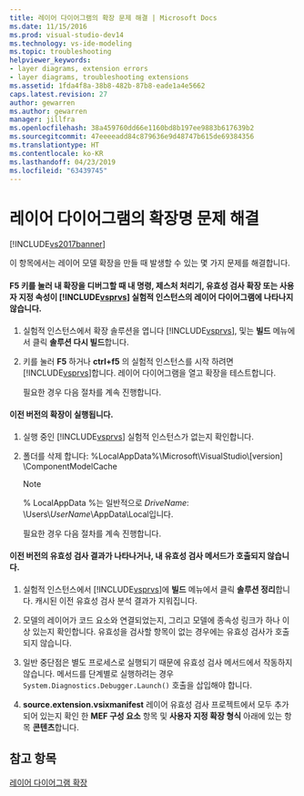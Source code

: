 ```yaml
---
title: 레이어 다이어그램의 확장 문제 해결 | Microsoft Docs
ms.date: 11/15/2016
ms.prod: visual-studio-dev14
ms.technology: vs-ide-modeling
ms.topic: troubleshooting
helpviewer_keywords:
- layer diagrams, extension errors
- layer diagrams, troubleshooting extensions
ms.assetid: 1fda4f8a-38b8-482b-87b8-eade1a4e5662
caps.latest.revision: 27
author: gewarren
ms.author: gewarren
manager: jillfra
ms.openlocfilehash: 38a459760dd66e1160bd8b197ee9883b617639b2
ms.sourcegitcommit: 47eeeeadd84c879636e9d48747b615de69384356
ms.translationtype: HT
ms.contentlocale: ko-KR
ms.lasthandoff: 04/23/2019
ms.locfileid: "63439745"
---
```

# <a name="troubleshoot-extensions-for-layer-diagrams"></a>레이어 다이어그램의 확장명 문제 해결
[!INCLUDE[vs2017banner](../includes/vs2017banner.md)]

이 항목에서는 레이어 모델 확장을 만들 때 발생할 수 있는 몇 가지 문제를 해결합니다.  
  
#### <a name="when-i-press-f5-to-debug-my-extension-my-commands-gesture-handlers-validation-extensions-or-custom-properties-do-not-appear-on-layer-diagrams-in-the-experimental-instance-of-includevsprvsincludesvsprvs-mdmd"></a>F5 키를 눌러 내 확장을 디버그할 때 내 명령, 제스처 처리기, 유효성 검사 확장 또는 사용자 지정 속성이 [!INCLUDE[vsprvs](../includes/vsprvs-md.md)] 실험적 인스턴스의 레이어 다이어그램에 나타나지 않습니다.  
  
1. 실험적 인스턴스에서 확장 솔루션을 엽니다 [!INCLUDE[vsprvs](../includes/vsprvs-md.md)], 및는 **빌드** 메뉴에서 클릭 **솔루션 다시 빌드**합니다.  
  
2. 키를 눌러 **F5** 하거나 **ctrl+f5** 의 실험적 인스턴스를 시작 하려면 [!INCLUDE[vsprvs](../includes/vsprvs-md.md)]합니다. 레이어 다이어그램을 열고 확장을 테스트합니다.  
  
   필요한 경우 다음 절차를 계속 진행합니다.  
  
#### <a name="an-old-version-of-my-extension-runs"></a>이전 버전의 확장이 실행됩니다.  
  
1. 실행 중인 [!INCLUDE[vsprvs](../includes/vsprvs-md.md)] 실험적 인스턴스가 없는지 확인합니다.  
  
2. 폴더를 삭제 합니다: %LocalAppData%\Microsoft\VisualStudio\\[version] \ComponentModelCache  
  
   > [!NOTE]
   > % LocalAppData %는 일반적으로 *DriveName*: \Users\\*UserName*\AppData\Local입니다.  
  
   필요한 경우 다음 절차를 계속 진행합니다.  
  
#### <a name="an-old-version-of-my-validation-results-appears-or-my-validation-method-is-not-called"></a>이전 버전의 유효성 검사 결과가 나타나거나, 내 유효성 검사 메서드가 호출되지 않습니다.  
  
1. 실험적 인스턴스에서 [!INCLUDE[vsprvs](../includes/vsprvs-md.md)]에 **빌드** 메뉴에서 클릭 **솔루션 정리**합니다. 캐시된 이전 유효성 검사 분석 결과가 지워집니다.  
  
2. 모델의 레이어가 코드 요소와 연결되었는지, 그리고 모델에 종속성 링크가 하나 이상 있는지 확인합니다. 유효성을 검사할 항목이 없는 경우에는 유효성 검사가 호출되지 않습니다.  
  
3. 일반 중단점은 별도 프로세스로 실행되기 때문에 유효성 검사 메서드에서 작동하지 않습니다. 메서드를 단계별로 실행하려는 경우 `System.Diagnostics.Debugger.Launch()` 호출을 삽입해야 합니다.  
  
4. **source.extension.vsixmanifest** 레이어 유효성 검사 프로젝트에서 모두 추가 되어 있는지 확인 한 **MEF 구성 요소** 항목 및 **사용자 지정 확장 형식** 아래에 있는 항목 **콘텐츠**합니다.  
  
## <a name="see-also"></a>참고 항목  
 [레이어 다이어그램 확장](../modeling/extend-layer-diagrams.md)

